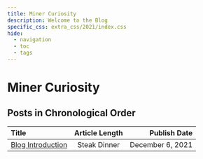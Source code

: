 ```yaml
---
title: Miner Curiosity
description: Welcome to the Blog
specific_css: extra_css/2021/index.css
hide:
  - navigation
  - toc
  - tags
---
```


# Miner Curiosity

## Posts in Chronological Order

<!-- Bite, Mixed Greens, Steak Dinner  -->

| Title                                                                   | Article Length |     Publish Date |
| :---------------------------------------------------------------------- | :------------: | ---------------: |
| <a href="/2021/Blog-Introduction" target="_blank">Blog Introduction</a> |  Steak Dinner  | December 6, 2021 |
